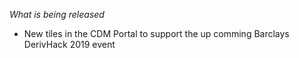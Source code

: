 _What is being released_

- New tiles in the CDM Portal to support the up comming Barclays DerivHack 2019 event
